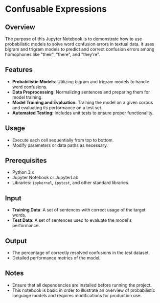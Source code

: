 # Confusable Expressions

## Overview
The purpose of this Jupyter Notebook is to demonstrate how to use probabilistic models to solve word confusion errors in textual data. It uses bigram and trigram models to predict and correct confusion errors among homophones like "their", "there", and "they're".

## Features
- **Probabilistic Models**: Utilizing bigram and trigram models to handle word confusions.
- **Data Preprocessing**: Normalizing sentences and preparing them for model training.
- **Model Training and Evaluation**: Training the model on a given corpus and evaluating its performance on a test set.
- **Automated Testing**: Includes unit tests to ensure proper functionality.

## Usage
- Execute each cell sequentially from top to bottom.
- Modify parameters or data paths as necessary.

## Prerequisites
- Python 3.x
- Jupyter Notebook or JupyterLab
- Libraries: `ipykernel`, `ipytest`, and other standard libraries.

## Input
- **Training Data**: A set of sentences with correct usage of the target words.
- **Test Data**: A set of sentences used to evaluate the model's performance.

## Output
- The percentage of correctly resolved confusions in the test dataset.
- Detailed performance metrics of the model.

## Notes
- Ensure that all dependencies are installed before running the project.
- This notebook is basic in order to illustrate an overview of probabilistic language models and requires modifications for production use.